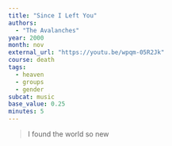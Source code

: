 ```yaml
---
title: "Since I Left You"
authors:
  - "The Avalanches"
year: 2000
month: nov
external_url: "https://youtu.be/wpqm-05R2Jk"
course: death
tags:
  - heaven
  - groups
  - gender
subcat: music
base_value: 0.25
minutes: 5
---
```


> I found the world so new
